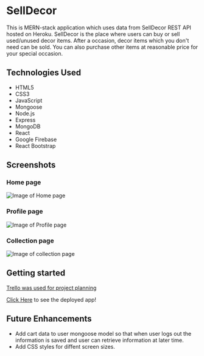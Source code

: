 # SellDecor

This is MERN-stack application which uses data from SellDecor REST API hosted on Heroku.  SellDecor is the place where users can buy or sell used/unused decor items. After a occasion, decor items which you don't need can be sold. You can also purchase other items at reasonable price for your special occasion.


## Technologies Used

- HTML5
- CSS3
- JavaScript
- Mongoose
- Node.js
- Express
- MongoDB
- React
- Google Firebase
- React Bootstrap 


## Screenshots
### Home page
![Image of Home page]()

### Profile page
![Image of Profile page]()

### Collection page
![Image of collection page]()


## Getting started
[Trello was used for project planning](https://trello.com/b/pzdGyjrB/selldecor)

[Click Here](https://selldecor.netlify.app/) to see the deployed app!

## Future Enhancements

- Add cart data to user mongoose model so that when user logs out  the information is saved and user can retrieve information at later time.
- Add CSS styles for diffent screen sizes.



 
